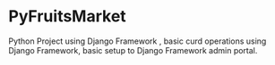 # PyFruitsMarket
Python Project using Django Framework ,
basic curd operations using Django Framework,
basic setup to Django Framework admin portal.
